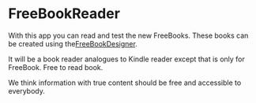 # FreeBookReader

With this app you can read and test the new FreeBooks. These books can be created using  the[FreeBookDesigner](https://github.com/CrowdWare/FreeBookDesigner).

It will be a book reader analogues to Kindle reader except that is only for FreeBook. Free to read book.

We think information with true content should be free and accessible to everybody.
